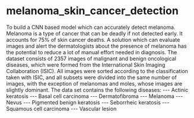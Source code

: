 # melanoma_skin_cancer_detection
To build a CNN based model which can accurately detect melanoma. Melanoma is a type of cancer that can be deadly if not detected early. It accounts for 75% of skin 
cancer deaths. A solution which can evaluate images and alert the dermatologists about the presence of melanoma has the potential to reduce a lot of manual effort 
needed in diagnosis.
The dataset consists of 2357 images of malignant and benign oncological diseases, which were formed from the International Skin Imaging Collaboration (ISIC). All 
images were sorted according to the classification taken with ISIC, and all subsets were divided into the same number of images, with the exception of melanomas and 
moles, whose images are slightly dominant. The data set contains the following diseases:
  --- Actinic keratosis
  --- Basal cell carcinoma
  --- Dermatofibroma
  --- Melanoma
  --- Nevus
  --- Pigmented benign keratosis
  --- Seborrheic keratosis
  --- Squamous cell carcinoma
  --- Vascular lesion
